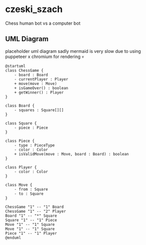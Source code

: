 # czeski_szach

Chess human bot vs a computer bot

## UML Diagram

placeholder uml diagram
sadly mermaid is very slow due to using puppeteer x chromium for rendering 💀

```plantuml
@startuml
class ChessGame {
    - board : Board
    - currentPlayer : Player
    + move(move : Move)
    + isGameOver() : boolean
    + getWinner() : Player
}

class Board {
    - squares : Square[][]
}

class Square {
    - piece : Piece
}

class Piece {
    - type : PieceType
    - color : Color
    + isValidMove(move : Move, board : Board) : boolean
}

class Player {
    - color : Color
}

class Move {
    - from : Square
    - to : Square
}

ChessGame "1" -- "1" Board
ChessGame "1" -- "2" Player
Board "1" -- "*" Square
Square "1" -- "1" Piece
Move "1" -- "1" Square
Move "1" -- "1" Square
Piece "1" -- "1" Player
@enduml
```
